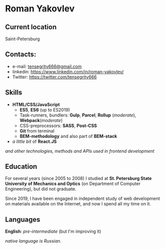 # Roman Yakovlev

## Current location
Saint-Petersburg

## Contacts:
* e-mail: tensegrity666@gmail.com
* linkedin: https://www.linkedin.com/in/roman-yakovlev/
* Twitter: https://twitter.com/tensegrity666

## Skills
* __HTML/CSS/JavaScript__
  * __ES5__, __ES6__ (up to ES2019)
  * Task-runners, bundlers: __Gulp__, __Parcel__, __Rollup__ (_moderate_), __Webpack__(_moderate_)
  * CSS-preprocessors: __SASS__, __Post-CSS__
  * __Git__ from terminal
  * __BEM-methodology__ and also part of __BEM-stack__
* _a little bit_ of __React.JS__

_and other technologies, methods and APIs used in frontend development_

## Education
For several years (since 2005 to 2008) I studied at __St. Petersburg State University of Mechanics and Optics__ (on Department of Computer Engineering), but did not graduate.

Since 2019, I have been engaged in independent study of web development on materials available on the Internet, 
and now I spend all my time on it.

## Languages
__English__: _pre-intermediate_ (but I'm improving it)

_native language is Russian._


